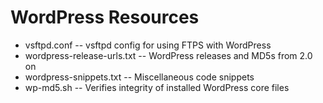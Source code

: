 # WordPress Resources

- vsftpd.conf -- vsftpd config for using FTPS with WordPress
- wordpress-release-urls.txt -- WordPress releases and MD5s from 2.0 on 
- wordpress-snippets.txt -- Miscellaneous code snippets
- wp-md5.sh -- Verifies integrity of installed WordPress core files
